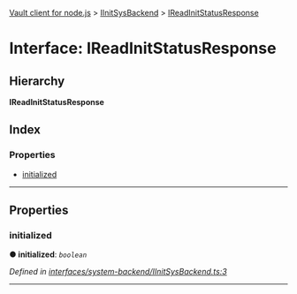[Vault client for node.js](../README.md) > [IInitSysBackend](../modules/iinitsysbackend.md) > [IReadInitStatusResponse](../interfaces/iinitsysbackend.ireadinitstatusresponse.md)

# Interface: IReadInitStatusResponse

## Hierarchy

**IReadInitStatusResponse**

## Index

### Properties

* [initialized](iinitsysbackend.ireadinitstatusresponse.md#initialized)

---

## Properties

<a id="initialized"></a>

###  initialized

**● initialized**: *`boolean`*

*Defined in [interfaces/system-backend/IInitSysBackend.ts:3](https://github.com/theogravity/vault-client/blob/38077d0/src/interfaces/system-backend/IInitSysBackend.ts#L3)*

___

